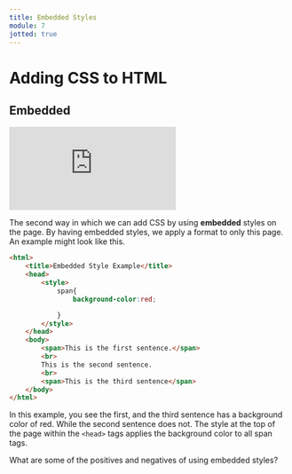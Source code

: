 ```yaml
---
title: Embedded Styles
module: 7
jotted: true
---
```


# Adding CSS to HTML

## Embedded

<div class="embed-responsive embed-responsive-16by9"><iframe class="embed-responsive-item" src="https://www.youtube.com/embed/A68gwBljCIU" frameborder="0" allowfullscreen></iframe></div>

The second way in which we can add CSS by using **embedded** styles on the page.  By having embedded styles, we apply a format to only this page.  An example might look like this.

```html
<html>
    <title>Embedded Style Example</title>
    <head>
        <style>
            span{
                background-color:red;

            }
        </style>
    </head>
    <body>
        <span>This is the first sentence.</span>
        <br>
        This is the second sentence.
        <br>
        <span>This is the third sentence</span>
    </body>
</html>
```
In this example, you see the first, and the third sentence has a background color of red. While the second sentence does not.  The style at the top of the page within the `<head>` tags applies the background color to all span tags.

What are some of the positives and negatives of using embedded styles?
